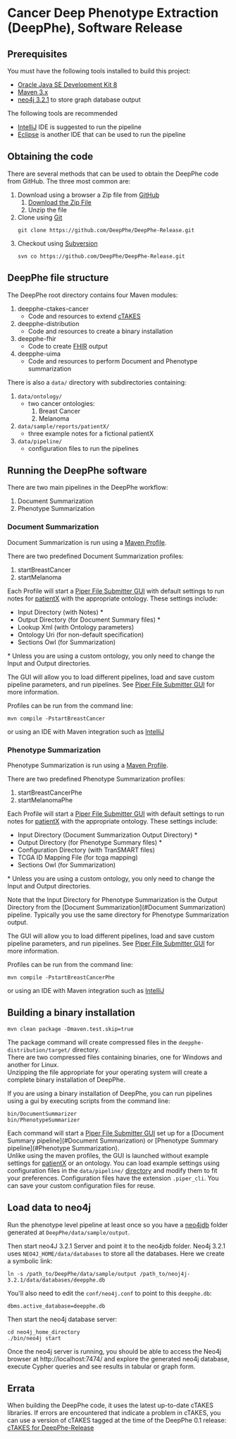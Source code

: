 # Cancer Deep Phenotype Extraction (DeepPhe), Software Release

## Prerequisites

You must have the following tools installed to build this project:

- [Oracle Java SE Development Kit 8](http://www.oracle.com/technetwork/java/javase/downloads/jdk8-downloads-2133151.html)
- [Maven 3.x](https://maven.apache.org/download.cgi)
- [neo4j 3.2.1](https://neo4j.com/) to store graph database output

The following tools are recommended
- [IntelliJ](https://www.jetbrains.com/idea/) IDE is suggested to run the pipeline
- [Eclipse](https://eclipse.org/ide/) is another IDE that can be used to run the pipeline

## Obtaining the code

There are several methods that can be used to obtain the DeepPhe code from GitHub.
The three most common are:
1. Download using a browser a Zip file from [GitHub](https://github.com/DeepPhe/DeepPhe-Release/)
    1. [Download the Zip File](https://github.com/DeepPhe/DeepPhe-Release/archive/master.zip)
    2. Unzip the file
2. Clone using [Git](https://git-scm.com/)
    ````
    git clone https://github.com/DeepPhe/DeepPhe-Release.git
    ````
3. Checkout using [Subversion](https://subversion.apache.org/)
    ````
    svn co https://github.com/DeepPhe/DeepPhe-Release.git
    ````

## DeepPhe file structure

The DeepPhe root directory contains four Maven modules:
1. deepphe-ctakes-cancer
    - Code and resources to extend [cTAKES](https://ctakes.apache.org)
2. deepphe-distribution
    - Code and resources to create a binary installation
3. deepphe-fhir
    - Code to create [FHIR](https://www.hl7.org/fhir/) output
4. deepphe-uima
    - Code and resources to perform Document and Phenotype summarization

There is also a ``data/`` directory with subdirectories containing:
1. ``data/ontology/`` 
    - two cancer ontologies:
        1. Breast Cancer
        2. Melanoma
2. ``data/sample/reports/patientX/`` 
    - three example notes for a fictional patientX
3. ``data/pipeline/`` 
    - configuration files to run the pipelines

## Running the DeepPhe software

There are two main pipelines in the DeepPhe workflow:
1. Document Summarization
2. Phenotype Summarization

### Document Summarization
Document Summarization is run using a [Maven Profile](http://maven.apache.org/guides/introduction/introduction-to-profiles.html).

There are two predefined Document Summarization profiles:
1. startBreastCancer
2. startMelanoma

Each Profile will start a [Piper File Submitter GUI](https://cwiki.apache.org/confluence/display/CTAKES/Piper+File+Submitter+GUI) 
with default settings to run notes for [patientX](#deepphe-file-structure) with the appropriate ontology.
These settings include:
- Input Directory (with Notes) *
- Output Directory (for Document Summary files) *
- Lookup Xml (with Ontology parameters)
- Ontology Uri (for non-default specification)
- Sections Owl (for Summarization)

\* Unless you are using a custom ontology, you only need to change the Input and Output directories.

The GUI will allow you to load different pipelines, load and save custom pipeline parameters, and run pipelines.
See [Piper File Submitter GUI](https://cwiki.apache.org/confluence/display/CTAKES/Piper+File+Submitter+GUI) for more information.

Profiles can be run from the command line:
````
mvn compile -PstartBreastCancer
````
or using an IDE with Maven integration such as [IntelliJ](https://www.jetbrains.com/help/idea/maven.html#use_profiles_maven)

### Phenotype Summarization
Phenotype Summarization is run using a [Maven Profile](http://maven.apache.org/guides/introduction/introduction-to-profiles.html).

There are two predefined Phenotype Summarization profiles:
1. startBreastCancerPhe
2. startMelanomaPhe

Each Profile will start a [Piper File Submitter GUI](https://cwiki.apache.org/confluence/display/CTAKES/Piper+File+Submitter+GUI) 
with default settings to run notes for [patientX](#deepphe-file-structure) with the appropriate ontology.
These settings include:
- Input Directory (Document Summarization Output Directory) *
- Output Directory (for Phenotype Summary files) *
- Configuration Directory (with TranSMART files)
- TCGA ID Mapping File (for tcga mapping)
- Sections Owl (for Summarization)

\* Unless you are using a custom ontology, you only need to change the Input and Output directories.

Note that the Input Directory for Phenotype Summarization is the Output Directory from the [Document Summarization](#Document Summarization) pipeline.
Typically you use the same directory for Phenotype Summarization output.

The GUI will allow you to load different pipelines, load and save custom pipeline parameters, and run pipelines.
See [Piper File Submitter GUI](https://cwiki.apache.org/confluence/display/CTAKES/Piper+File+Submitter+GUI) for more information.

Profiles can be run from the command line:
````
mvn compile -PstartBreastCancerPhe
````
or using an IDE with Maven integration such as [IntelliJ](https://www.jetbrains.com/help/idea/maven.html#use_profiles_maven)


## Building a binary installation

````
mvn clean package -Dmaven.test.skip=true
````
	
The package command will create compressed files in the ``deepphe-distribution/target/`` directory.  
There are two compressed files containing binaries, one for Windows and another for Linux.  
Unzipping the file appropriate for your operating system will create a complete binary installation of DeepPhe.

If you are using a binary installation of DeepPhe, you can run pipelines using a gui by executing scripts from the command line:
````
bin/DocumentSummarizer
bin/PhenotypeSummarizer
````
Each command will start a [Piper File Submitter GUI](https://cwiki.apache.org/confluence/display/CTAKES/Piper+File+Submitter+GUI) 
set up for a [Document Summary pipeline](#Document Summarization) or [Phenotype Summary pipeline](#Phenotype Summarization).  
Unlike using the maven profiles, the GUI is launched without example settings for [patientX](#deepphe-file-structure) or an ontology.
You can load example settings using configuration files in the ``data/pipeline/`` [directory](#deepphe-file-structure) and modify them to fit your preferences.
Configuration files have the extension `.piper_cli`.  You can save your custom configuration files for reuse.

	
## Load data to neo4j

Run the phenotype level pipeline at least once so you have a [neo4jdb](https://neo4j.com/) folder generated at `DeepPhe/data/sample/output`.

Then start neo4J 3.2.1 Server and point it to the neo4jdb folder. Neo4j 3.2.1 uses `NEO4J_HOME/data/databases` to store all the databases. Here we create a symbolic link:

````
ln -s /path_to/DeepPhe/data/sample/output /path_to/neoj4j-3.2.1/data/databases/deepphe.db
````

You'll also need to edit the `conf/neo4j.conf` to point to this `deepphe.db`:

````
dbms.active_database=deepphe.db
````

Then start the neo4j database server:
````
cd neo4j_home_directory
./bin/neo4j start
````

Once the neo4j server is running, you should be able to access the Neo4j browser at http://localhost:7474/ and explore the generated neo4j database, execute Cypher queries and see results in tabular or graph form.


## Errata
When building the DeepPhe code, it uses the latest up-to-date cTAKES libraries.
If errors are encountered that indicate a problem in cTAKES, you can use a version of cTAKES tagged at the time of the DeepPhe 0.1 release:
[cTAKES for DeepPhe-Release](https://svn.apache.org/repos/asf/ctakes/tags/DeepPhe.checkpoint.v1/)
